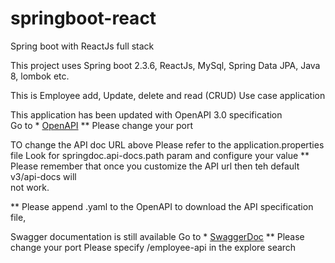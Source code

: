 # springboot-react
Spring boot with ReactJs full stack

This project uses Spring boot 2.3.6, ReactJs, MySql, Spring Data JPA, Java 8, lombok etc.

This is Employee add, Update, delete and read (CRUD) Use case application 

This application has been updated with OpenAPI 3.0 specification  
Go to * [OpenAPI](http://localhost:8081/v3/api-docs) ** Please change your port    

TO change the API doc URL above
Please refer to the application.properties file
Look for springdoc.api-docs.path param and configure your value
** Please remember that once you customize the API url then teh default v3/api-docs will  
not work.

** Please append .yaml to the OpenAPI to download the API specification file,

Swagger documentation is still available
Go to * [SwaggerDoc](http://localhost:8081/swagger-ui.html) ** Please change your port 
Please specify /employee-api in the explore search


